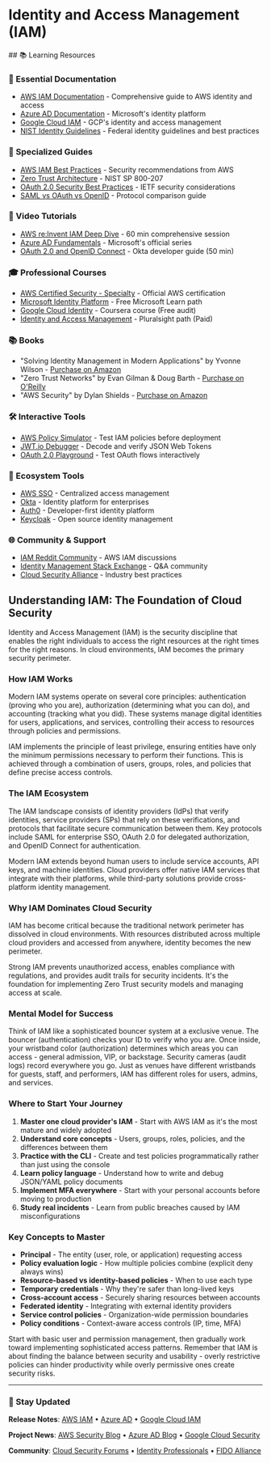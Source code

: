 # Identity and Access Management (IAM)

<GitHubButtons />
## 📚 Learning Resources

### 📖 Essential Documentation
- [AWS IAM Documentation](https://docs.aws.amazon.com/iam/) - Comprehensive guide to AWS identity and access
- [Azure AD Documentation](https://learn.microsoft.com/en-us/azure/active-directory/) - Microsoft's identity platform
- [Google Cloud IAM](https://cloud.google.com/iam/docs) - GCP's identity and access management
- [NIST Identity Guidelines](https://pages.nist.gov/800-63-3/) - Federal identity guidelines and best practices

### 📝 Specialized Guides
- [AWS IAM Best Practices](https://docs.aws.amazon.com/IAM/latest/UserGuide/best-practices.html) - Security recommendations from AWS
- [Zero Trust Architecture](https://www.nist.gov/publications/zero-trust-architecture) - NIST SP 800-207
- [OAuth 2.0 Security Best Practices](https://datatracker.ietf.org/doc/html/draft-ietf-oauth-security-topics) - IETF security considerations
- [SAML vs OAuth vs OpenID](https://www.okta.com/identity-101/saml-vs-oauth/) - Protocol comparison guide

### 🎥 Video Tutorials
- [AWS re:Invent IAM Deep Dive](https://www.youtube.com/watch?v=YQsK4MtsELU) - 60 min comprehensive session
- [Azure AD Fundamentals](https://www.youtube.com/watch?v=fbSVgC8nGz4) - Microsoft's official series
- [OAuth 2.0 and OpenID Connect](https://www.youtube.com/watch?v=996OiexHze0) - Okta developer guide (50 min)

### 🎓 Professional Courses
- [AWS Certified Security - Specialty](https://aws.amazon.com/certification/certified-security-specialty/) - Official AWS certification
- [Microsoft Identity Platform](https://learn.microsoft.com/en-us/training/paths/m365-identity/) - Free Microsoft Learn path
- [Google Cloud Identity](https://www.coursera.org/learn/google-cloud-iam) - Coursera course (Free audit)
- [Identity and Access Management](https://www.pluralsight.com/paths/identity-access-management) - Pluralsight path (Paid)

### 📚 Books
- "Solving Identity Management in Modern Applications" by Yvonne Wilson - [Purchase on Amazon](https://www.amazon.com/dp/1484250949)
- "Zero Trust Networks" by Evan Gilman & Doug Barth - [Purchase on O'Reilly](https://www.oreilly.com/library/view/zero-trust-networks/9781491962183/)
- "AWS Security" by Dylan Shields - [Purchase on Amazon](https://www.amazon.com/dp/1839216395)

### 🛠️ Interactive Tools
- [AWS Policy Simulator](https://policysim.aws.amazon.com/) - Test IAM policies before deployment
- [JWT.io Debugger](https://jwt.io/) - Decode and verify JSON Web Tokens
- [OAuth 2.0 Playground](https://www.oauth.com/playground/) - Test OAuth flows interactively

### 🚀 Ecosystem Tools
- [AWS SSO](https://aws.amazon.com/single-sign-on/) - Centralized access management
- [Okta](https://www.okta.com/) - Identity platform for enterprises
- [Auth0](https://auth0.com/) - Developer-first identity platform
- [Keycloak](https://www.keycloak.org/) - Open source identity management

### 🌐 Community & Support
- [IAM Reddit Community](https://www.reddit.com/r/aws/search?q=iam) - AWS IAM discussions
- [Identity Management Stack Exchange](https://security.stackexchange.com/questions/tagged/identity-management) - Q&A community
- [Cloud Security Alliance](https://cloudsecurityalliance.org/) - Industry best practices

## Understanding IAM: The Foundation of Cloud Security

Identity and Access Management (IAM) is the security discipline that enables the right individuals to access the right resources at the right times for the right reasons. In cloud environments, IAM becomes the primary security perimeter.

### How IAM Works
Modern IAM systems operate on several core principles: authentication (proving who you are), authorization (determining what you can do), and accounting (tracking what you did). These systems manage digital identities for users, applications, and services, controlling their access to resources through policies and permissions.

IAM implements the principle of least privilege, ensuring entities have only the minimum permissions necessary to perform their functions. This is achieved through a combination of users, groups, roles, and policies that define precise access controls.

### The IAM Ecosystem
The IAM landscape consists of identity providers (IdPs) that verify identities, service providers (SPs) that rely on these verifications, and protocols that facilitate secure communication between them. Key protocols include SAML for enterprise SSO, OAuth 2.0 for delegated authorization, and OpenID Connect for authentication.

Modern IAM extends beyond human users to include service accounts, API keys, and machine identities. Cloud providers offer native IAM services that integrate with their platforms, while third-party solutions provide cross-platform identity management.

### Why IAM Dominates Cloud Security
IAM has become critical because the traditional network perimeter has dissolved in cloud environments. With resources distributed across multiple cloud providers and accessed from anywhere, identity becomes the new perimeter. 

Strong IAM prevents unauthorized access, enables compliance with regulations, and provides audit trails for security incidents. It's the foundation for implementing Zero Trust security models and managing access at scale.

### Mental Model for Success
Think of IAM like a sophisticated bouncer system at a exclusive venue. The bouncer (authentication) checks your ID to verify who you are. Once inside, your wristband color (authorization) determines which areas you can access - general admission, VIP, or backstage. Security cameras (audit logs) record everywhere you go. Just as venues have different wristbands for guests, staff, and performers, IAM has different roles for users, admins, and services.

### Where to Start Your Journey
1. **Master one cloud provider's IAM** - Start with AWS IAM as it's the most mature and widely adopted
2. **Understand core concepts** - Users, groups, roles, policies, and the differences between them
3. **Practice with the CLI** - Create and test policies programmatically rather than just using the console
4. **Learn policy language** - Understand how to write and debug JSON/YAML policy documents
5. **Implement MFA everywhere** - Start with your personal accounts before moving to production
6. **Study real incidents** - Learn from public breaches caused by IAM misconfigurations

### Key Concepts to Master
- **Principal** - The entity (user, role, or application) requesting access
- **Policy evaluation logic** - How multiple policies combine (explicit deny always wins)
- **Resource-based vs identity-based policies** - When to use each type
- **Temporary credentials** - Why they're safer than long-lived keys
- **Cross-account access** - Securely sharing resources between accounts
- **Federated identity** - Integrating with external identity providers
- **Service control policies** - Organization-wide permission boundaries
- **Policy conditions** - Context-aware access controls (IP, time, MFA)

Start with basic user and permission management, then gradually work toward implementing sophisticated access patterns. Remember that IAM is about finding the balance between security and usability - overly restrictive policies can hinder productivity while overly permissive ones create security risks.

---

### 📡 Stay Updated

**Release Notes**: [AWS IAM](https://aws.amazon.com/iam/features/manage-roles/release-notes/) • [Azure AD](https://learn.microsoft.com/en-us/azure/active-directory/fundamentals/whats-new) • [Google Cloud IAM](https://cloud.google.com/iam/docs/release-notes)

**Project News**: [AWS Security Blog](https://aws.amazon.com/blogs/security/) • [Azure AD Blog](https://techcommunity.microsoft.com/t5/azure-active-directory-identity/bg-p/Identity) • [Google Cloud Security](https://cloud.google.com/blog/products/identity-security)

**Community**: [Cloud Security Forums](https://cloudsecurityalliance.org/forums/) • [Identity Professionals](https://www.idpro.org/) • [FIDO Alliance](https://fidoalliance.org/)